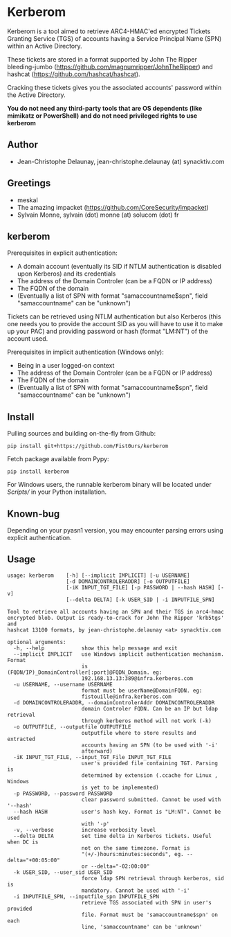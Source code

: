 Kerberom
========

Kerberom is a tool aimed to retrieve ARC4-HMAC'ed encrypted Tickets Granting Service (TGS) of accounts having a Service Principal Name (SPN) within
an Active Directory.

These tickets are stored in a format supported by John The Ripper bleeding-jumbo (https://github.com/magnumripper/JohnTheRipper)
and hashcat (https://github.com/hashcat/hashcat).

Cracking these tickets gives you the associated accounts' password within the Active Directory.

**You do not need any third-party tools that are OS dependents (like mimikatz or PowerShell) and do not need privileged rights to use kerberom**

Author
------
- Jean-Christophe Delaunay, jean-christophe.delaunay (at) synacktiv.com

Greetings
---------
- meskal
- The amazing impacket (https://github.com/CoreSecurity/impacket)
- Sylvain Monne, sylvain (dot) monne (at) solucom (dot) fr

kerberom
--------

Prerequisites in explicit authentication:
- A domain account (eventually its SID if NTLM authentication is disabled upon Kerberos) and its credentials
- The address of the Domain Controler (can be a FQDN or IP address)
- The FQDN of the domain
- (Eventually a list of SPN with format "samaccountname$spn", field "samaccountname" can be "unknown")

Tickets can be retrieved using NTLM authentication but also Kerberos (this one needs you to provide the account SID as you will have to use it to make up your PAC)
and providing password or hash (format "LM:NT") of the account used.

Prerequisites in implicit authentication (Windows only):
- Being in a user logged-on context
- The address of the Domain Controler (can be a FQDN or IP address)
- The FQDN of the domain
- (Eventually a list of SPN with format "samaccountname$spn", field "samaccountname" can be "unknown")

Install
-------

Pulling sources and building on-the-fly from Github:

	pip install git+https://github.com/Fist0urs/kerberom

Fetch package available from Pypy:

	pip install kerberom

For Windows users, the runnable kerberom binary will be located under *Scripts/* in your Python installation.

Known-bug
---------
Depending on your pyasn1 version, you may encounter parsing errors using explicit authentication.

Usage
-----
```
usage: kerberom    [-h] [--implicit IMPLICIT] [-u USERNAME]
                   [-d DOMAINCONTROLERADDR] [-o OUTPUTFILE]
                   [-iK INPUT_TGT_FILE] [-p PASSWORD | --hash HASH] [-v]
                   [--delta DELTA] [-k USER_SID | -i INPUTFILE_SPN]

Tool to retrieve all accounts having an SPN and their TGS in arc4-hmac
encrypted blob. Output is ready-to-crack for John The Ripper 'krb5tgs' and
hashcat 13100 formats, by jean-christophe.delaunay <at> synacktiv.com

optional arguments:
  -h, --help            show this help message and exit
  --implicit IMPLICIT   use Windows implicit authentication mechanism. Format
                        is (FQDN/IP)_DomainController[:port]@FQDN_Domain. eg:
                        192.168.13.13:389@infra.kerberos.com
  -u USERNAME, --username USERNAME
                        format must be userName@DomainFQDN. eg:
                        fistouille@infra.kerberos.com
  -d DOMAINCONTROLERADDR, --domainControlerAddr DOMAINCONTROLERADDR
                        domain Controler FQDN. Can be an IP but ldap retrieval
                        through kerberos method will not work (-k)
  -o OUTPUTFILE, --outputfile OUTPUTFILE
                        outputfile where to store results and extracted
                        accounts having an SPN (to be used with '-i'
                        afterward)
  -iK INPUT_TGT_FILE, --input_TGT_File INPUT_TGT_FILE
                        user's provided file containing TGT. Parsing is
                        determined by extension (.ccache for Linux , Windows
                        is yet to be implemented)
  -p PASSWORD, --password PASSWORD
                        clear password submitted. Cannot be used with '--hash'
  --hash HASH           user's hash key. Format is "LM:NT". Cannot be used
                        with '-p'
  -v, --verbose         increase verbosity level
  --delta DELTA         set time delta in Kerberos tickets. Useful when DC is
                        not on the same timezone. Format is
                        "(+/-)hours:minutes:seconds", eg. --delta="+00:05:00"
                        or --delta="-02:00:00"
  -k USER_SID, --user_sid USER_SID
                        force ldap SPN retrieval through kerberos, sid is
                        mandatory. Cannot be used with '-i'
  -i INPUTFILE_SPN, --inputfile_spn INPUTFILE_SPN
                        retrieve TGS associated with SPN in user's provided
                        file. Format must be 'samaccountname$spn' on each
                        line, 'samaccountname' can be 'unknown'
```

